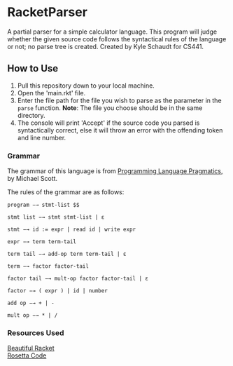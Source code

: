 # RacketParser

A partial parser for a simple calculator language. This program will judge whether the given source code follows the
syntactical rules of the language or not; no parse tree is created. Created by Kyle Schaudt for CS441.

## How to Use

1. Pull this repository down to your local machine.
2. Open the 'main.rkt' file.
3. Enter the file path for the file you wish to parse as the parameter in the `parse` function. **Note**: The file you choose should be in the same directory.
4. The console will print 'Accept' if the source code you parsed is syntactically correct, else it will throw an error with the offending token and line number.

### Grammar

The grammar of this language is from <u>Programming Language Pragmatics</u>, by Michael Scott.

The rules of the grammar are as follows:

```
program −→ stmt-list $$

stmt list −→ stmt stmt-list | ε

stmt −→ id := expr | read id | write expr

expr −→ term term-tail

term tail −→ add-op term term-tail | ε

term −→ factor factor-tail

factor tail −→ mult-op factor factor-tail | ε

factor −→ ( expr ) | id | number

add op −→ + | -

mult op −→ * | /
```

### Resources Used

[Beautiful Racket](https://beautifulracket.com/) <br />
[Rosetta Code](https://rosettacode.org/wiki/Sorting_algorithms/Selection_sort#Racket)

